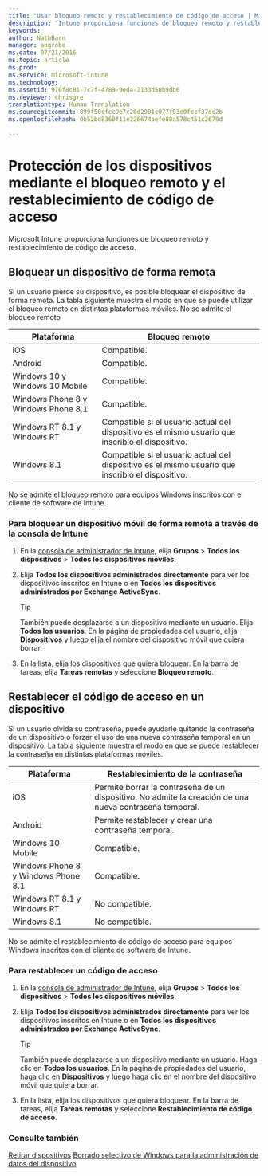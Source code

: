 ```yaml
---
title: "Usar bloqueo remoto y restablecimiento de código de acceso | Microsoft Intune"
description: "Intune proporciona funciones de bloqueo remoto y restablecimiento de código de acceso."
keywords: 
author: NathBarn
manager: angrobe
ms.date: 07/21/2016
ms.topic: article
ms.prod: 
ms.service: microsoft-intune
ms.technology: 
ms.assetid: 970f8c81-7c7f-4789-9ed4-2133d50b9db6
ms.reviewer: chrisgre
translationtype: Human Translation
ms.sourcegitcommit: 899f50cfec9e7c20d2981c077f93e0fccf37dc2b
ms.openlocfilehash: 0b52bd8360f11e226674aefe80a578c451c2679d

---
```

# Protección de los dispositivos mediante el bloqueo remoto y el restablecimiento de código de acceso
Microsoft Intune proporciona funciones de bloqueo remoto y restablecimiento de código de acceso.

## Bloquear un dispositivo de forma remota
Si un usuario pierde su dispositivo, es posible bloquear el dispositivo de forma remota. La tabla siguiente muestra el modo en que se puede utilizar el bloqueo remoto en distintas plataformas móviles. No se admite el bloqueo remoto

|Plataforma|Bloqueo remoto|
|------------|---------------|
|iOS|Compatible.|
|Android|Compatible.|
|Windows 10 y Windows 10 Mobile|Compatible.|
|Windows Phone 8 y Windows Phone 8.1|Compatible.|
|Windows RT 8.1 y Windows RT|Compatible si el usuario actual del dispositivo es el mismo usuario que inscribió el dispositivo.|
|Windows 8.1|Compatible si el usuario actual del dispositivo es el mismo usuario que inscribió el dispositivo.|

No se admite el bloqueo remoto para equipos Windows inscritos con el cliente de software de Intune.

### Para bloquear un dispositivo móvil de forma remota a través de la consola de Intune

1.  En la [consola de administrador de Intune](https://manage.microsoft.com/), elija **Grupos** &gt; **Todos los dispositivos** &gt; **Todos los dispositivos móviles**.

2.  Elija **Todos los dispositivos administrados directamente** para ver los dispositivos inscritos en Intune o en **Todos los dispositivos administrados por Exchange ActiveSync**.

    > [!TIP]
    > También puede desplazarse a un dispositivo mediante un usuario. Elija **Todos los usuarios**. En la página de propiedades del usuario, elija **Dispositivos** y luego elija el nombre del dispositivo móvil que quiera borrar.

3.  En la lista, elija los dispositivos que quiera bloquear. En la barra de tareas, elija **Tareas remotas** y seleccione **Bloqueo remoto**.

## Restablecer el código de acceso en un dispositivo
Si un usuario olvida su contraseña, puede ayudarle quitando la contraseña de un dispositivo o forzar el uso de una nueva contraseña temporal en un dispositivo. La tabla siguiente muestra el modo en que se puede restablecer la contraseña en distintas plataformas móviles.

|Plataforma|Restablecimiento de la contraseña|
|------------|------------------|
|iOS|Permite borrar la contraseña de un dispositivo. No admite la creación de una nueva contraseña temporal.|
|Android|Permite restablecer y crear una contraseña temporal.|
|Windows 10 Mobile|Compatible.|
|Windows Phone 8 y Windows Phone 8.1|Compatible.|
|Windows RT 8.1 y Windows RT|No compatible.|
|Windows 8.1|No compatible.|

No se admite el restablecimiento de código de acceso para equipos Windows inscritos con el cliente de software de Intune.

### Para restablecer un código de acceso

1.  En la [consola de administrador de Intune](https://manage.microsoft.com/), elija **Grupos** &gt; **Todos los dispositivos** &gt; **Todos los dispositivos móviles**.

2.  Elija **Todos los dispositivos administrados directamente** para ver los dispositivos inscritos en Intune o en **Todos los dispositivos administrados por Exchange ActiveSync**.

    > [!TIP]
    > También puede desplazarse a un dispositivo mediante un usuario. Haga clic en **Todos los usuarios**. En la página de propiedades del usuario, haga clic en **Dispositivos** y luego haga clic en el nombre del dispositivo móvil que quiera borrar.

3.  En la lista, elija los dispositivos que quiera bloquear. En la barra de tareas, elija **Tareas remotas** y seleccione **Restablecimiento de código de acceso**.


### Consulte también
[Retirar dispositivos](retire-devices-from-microsoft-intune-management.md)
[Borrado selectivo de Windows para la administración de datos del dispositivo](http://technet.microsoft.com/library/dn486874.aspx)



<!--HONumber=Sep16_HO2-->


